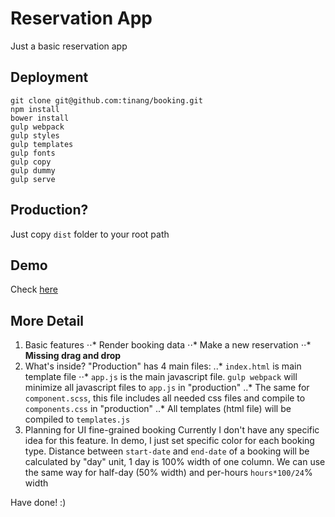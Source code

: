 # Reservation App
Just a basic reservation app

## Deployment

```
git clone git@github.com:tinang/booking.git
npm install
bower install
gulp webpack
gulp styles
gulp templates
gulp fonts
gulp copy
gulp dummy
gulp serve

```

## Production?

Just copy `dist` folder to your root path

## Demo

Check [here](http://tinang.github.io/booking/demo/ "Demo")

## More Detail

1. Basic features
⋅⋅* Render booking data
⋅⋅* Make a new reservation
⋅⋅* **Missing drag and drop**
2. What's inside?
"Production" has 4 main files:
..* `index.html` is main template file
⋅⋅* `app.js` is the main javascript file. `gulp webpack` will minimize all javascript files to `app.js` in "production"
..* The same for `component.scss`, this file includes all needed css files and compile to `components.css` in "production"
..* All templates (html file) will be compiled to `templates.js`
3. Planning for UI fine-grained booking
Currently I don't have any specific idea for this feature. In demo, I just set specific color for each booking type. Distance between `start-date` and `end-date` of a booking will be calculated by "day" unit, 1 day is 100% width of one column. We can use the same way for half-day (50% width) and per-hours `hours*100/24`% width

Have done! :)